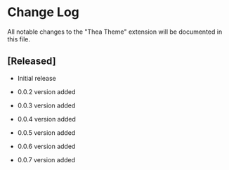 # Change Log

All notable changes to the "Thea Theme" extension will be documented in this file.
## [Released]

- Initial release

- 0.0.2 version added
- 0.0.3 version added
- 0.0.4 version added
- 0.0.5 version added
- 0.0.6 version added
- 0.0.7 version added



